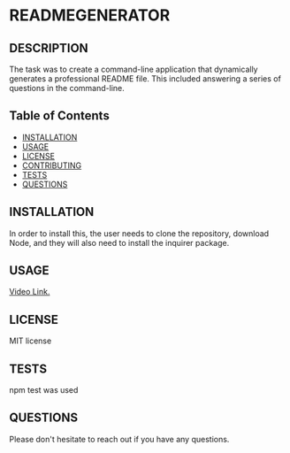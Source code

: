 # READMEGENERATOR

## DESCRIPTION

The task was to create a command-line application that dynamically generates a professional README file.
This included answering a series of questions in the command-line.

## Table of Contents

- [INSTALLATION](#installation0)
- [USAGE](#usage)
- [LICENSE](#license)
- [CONTRIBUTING](#contributing)
- [TESTS](#tests)
- [QUESTIONS](#questions)

## INSTALLATION

In order to install this, the user needs to clone the repository, download Node, and they will also need to install the inquirer package.

## USAGE

<a href= "https://drive.google.com/file/d/1qSJ3jFh-IbfOST3PuOAMVt6b_j3HUmm3/view.">Video Link.</a>

## LICENSE

MIT license

## TESTS

npm test was used

## QUESTIONS

Please don't hesitate to reach out if you have any questions.
